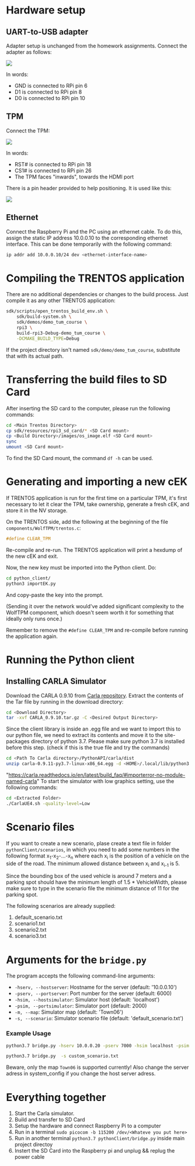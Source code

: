 # Hardware setup

## UART-to-USB adapter

Adapter setup is unchanged from the homework assignments.
Connect the adapter as follows:

![](components/WolfTPM/pics/uart.jpg)

In words:

- GND is connected to RPi pin 6
- D1 is connected to RPi pin 8
- D0 is connected to RPi pin 10

## TPM

Connect the TPM:

![](components/WolfTPM/pics/tpm.jpg)

In words:

- RST# is connected to RPi pin 18
- CS1# is connected to RPi pin 26
- The TPM faces "inwards", towards the HDMI port

There is a pin header provided to help positioning. It is used like this:

![](components/WolfTPM/pics/tpm-header.jpg)

## Ethernet

Connect the Raspberry Pi and the PC using an ethernet cable. To do this, assign the static IP address 10.0.0.10 to the corresponding ethernet interface. This can be done temporarily with the following command:
```sh
ip addr add 10.0.0.10/24 dev <ethernet-interface-name>
```

# Compiling the TRENTOS application

There are no additional dependencies or changes to the build process.
Just compile it as any other TRENTOS application:

```sh
sdk/scripts/open_trentos_build_env.sh \
    sdk/build-system.sh \
    sdk/demos/demo_tum_course \
    rpi3 \
    build-rpi3-Debug-demo_tum_course \
    -DCMAKE_BUILD_TYPE=Debug
```

If the project directory isn't named `sdk/demo/demo_tum_course`, substitute that
with its actual path.

# Transferring the build files to SD Card
After inserting the SD card to the computer, please run the following commands:

```sh
cd <Main Trentos Directory>
cp sdk/resources/rpi3_sd_card/* <SD Card mount>
cp <Build Directory>/images/os_image.elf <SD Card mount>
sync
umount <SD Card mount>
```
To find the SD Card mount, the command `df -h` can be used.

# Generating and importing a new cEK

If TRENTOS application is run for the first time on a particular TPM, it's
first necessary to let it clear the TPM, take ownership, generate a fresh
cEK, and store it in the NV storage.

On the TRENTOS side, add the following at the beginning of the file
`components/WolfTPM/trentos.c`:

```c
#define CLEAR_TPM
```

Re-compile and re-run. The TRENTOS application will print a hexdump of the
new cEK and exit.

Now, the new key must be imported into the Python client. Do:

```sh
cd python_client/
python3 importEK.py
```

And copy-paste the key into the prompt.

(Sending it over the network would've added significant complexity to the
 WolfTPM component, which doesn't seem worth it for something that ideally
 only runs once.)

Remember to remove the `#define CLEAR_TPM` and re-compile before running
the application again.

# Running the Python client

## Installing CARLA Simulator

Download the CARLA 0.9.10 from [Carla repository](https://github.com/carla-simulator/carla/blob/master/Docs/download.md). Extract the contents of the Tar file by running in the download directory:

```sh
cd <Download Directory>
tar -xvf CARLA_0.9.10.tar.gz -C <Desired Output Directory>
```
Since the client library is inside an .egg file and we want to import this to our python file, we need to extract its contents and move it to the site-packages directory of python 3.7. Please make sure python 3.7 is installed before this step. 
(check if this is the true file and try the commands)
```sh
cd <Path To Carla directory>/PythonAPI/carla/dist
unzip carla-0.9.11-py3.7-linux-x86_64.egg -d <HOME>/.local/lib/python3.7/site-packages
```
"https://carla.readthedocs.io/en/latest/build_faq/#importerror-no-module-named-carla"
To start the simulator with low graphics setting, use the following commands:

```sh
cd <Extracted Folder>
./CarlaUE4.sh -quality-level=Low
```

# Scenario files
If you want to create a new scenario, plase create a text file in folder `pythonClient/scenarios`, in which you need to add some numbers in the following format x<sub>1</sub>-x<sub>2</sub>-...-x<sub>n</sub> where each x<sub>i</sub> is the position of a vehicle on the side of the road. The minimum allowed distance between x<sub>i</sub> and x<sub>i-1</sub> is 5.

 Since the bounding box of the used vehicle is around 7 meters and a parking spot should have the minimum length of 1.5 * VehicleWidth, please make sure to type in the scenario file the minimum distance of 11  for the parking spot.

 The following scenarios are already supplied:
 1) default_scenario.txt
 2) scenario1.txt
 3) scenario2.txt
 4) scenario3.txt

# Arguments for the `bridge.py`

The program accepts the following command-line arguments:

- `-hserv, --hostserver`: Hostname for the server (default: '10.0.0.10')
- `-pserv, --portserver`: Port number for the server (default: 6000)
- `-hsim, --hostsimulator`: Simulator host (default: 'localhost')
- `-psim, --portsimulator`: Simulator port (default: 2000)
- `-m, --map`: Simulator map (default: 'Town06')
- `-s, --scenario`: Simulator scenario file (default: 'default_scenario.txt')

### Example Usage

```sh
python3.7 bridge.py -hserv 10.0.0.20 -pserv 7000 -hsim localhost -psim 3000 -m Town07 -s custom_scenario.txt
```

```sh
python3.7 bridge.py  -s custom_scenario.txt
```

Beware, only the map `Town06` is supported currently! Also change the server adress in system_config if you change the host server adress.
# Everything together


1) Start the Carla simulator.
2) Build and transfer to SD Card
3) Setup the hardware and connect Raspberry Pi to a computer
4) Run in a terminal `sudo picocom -b 115200 /dev/<Whateve you put here>`
5) Run in another terminal `python3.7 pythonClient/bridge.py` inside main project directoy
6) Instert the SD Card into the Raspberry pi and unplug && replug the power cable

